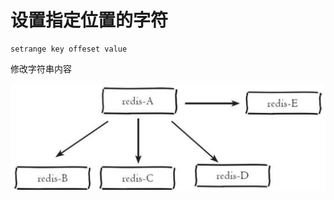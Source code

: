 # 设置指定位置的字符

```text
setrange key offeset value
```

修改字符串内容

![](../../.gitbook/assets/image%20%28182%29.png)

